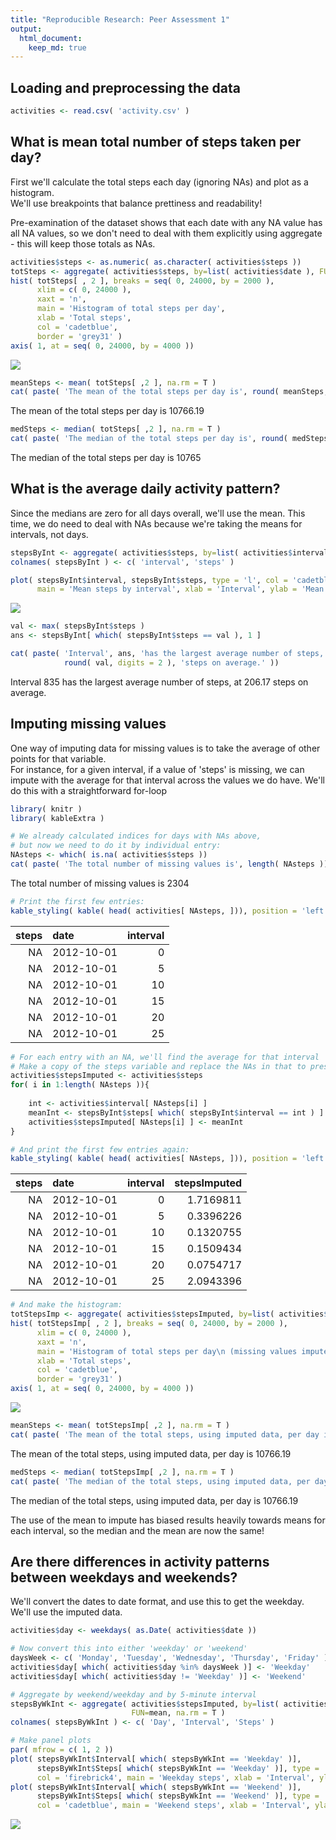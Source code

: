 ```yaml
---
title: "Reproducible Research: Peer Assessment 1"
output: 
  html_document:
    keep_md: true
---
```



## Loading and preprocessing the data


```r
activities <- read.csv( 'activity.csv' )
```


## What is mean total number of steps taken per day?

First we'll calculate the total steps each day (ignoring NAs) and plot as a histogram.\
We'll use breakpoints that balance prettiness and readability!

Pre-examination of the dataset shows that each date with any NA value has all NA values, 
so we don't need to deal with them explicitly using aggregate - this will keep those totals as NAs.


```r
activities$steps <- as.numeric( as.character( activities$steps ))
totSteps <- aggregate( activities$steps, by=list( activities$date ), FUN=sum )
hist( totSteps[ , 2 ], breaks = seq( 0, 24000, by = 2000 ), 
      xlim = c( 0, 24000 ), 
      xaxt = 'n', 
      main = 'Histogram of total steps per day', 
      xlab = 'Total steps',
      col = 'cadetblue',
      border = 'grey31' )
axis( 1, at = seq( 0, 24000, by = 4000 ))
```

![](PA1_template_files/figure-html/unnamed-chunk-2-1.png)<!-- -->


```r
meanSteps <- mean( totSteps[ ,2 ], na.rm = T )
cat( paste( 'The mean of the total steps per day is', round( meanSteps, digits = 2 ) ))
```

The mean of the total steps per day is 10766.19


```r
medSteps <- median( totSteps[ ,2 ], na.rm = T )
cat( paste( 'The median of the total steps per day is', round( medSteps, digits = 2 ) ))
```

The median of the total steps per day is 10765

## What is the average daily activity pattern?

Since the medians are zero for all days overall, we'll use the mean.
This time, we do need to deal with NAs because we're taking the means for intervals, not days.



```r
stepsByInt <- aggregate( activities$steps, by=list( activities$interval ), FUN=mean, na.rm = T )
colnames( stepsByInt ) <- c( 'interval', 'steps' )

plot( stepsByInt$interval, stepsByInt$steps, type = 'l', col = 'cadetblue',
      main = 'Mean steps by interval', xlab = 'Interval', ylab = 'Mean steps'  )
```

![](PA1_template_files/figure-html/unnamed-chunk-5-1.png)<!-- -->

```r
val <- max( stepsByInt$steps )
ans <- stepsByInt[ which( stepsByInt$steps == val ), 1 ]

cat( paste( 'Interval', ans, 'has the largest average number of steps, at', 
            round( val, digits = 2 ), 'steps on average.' ))
```

Interval 835 has the largest average number of steps, at 206.17 steps on average.


## Imputing missing values

One way of imputing data for missing values is to take the average of other points for that variable.\
For instance, for a given interval, if a value of 'steps' is missing, we can impute with the average for
that interval across the values we do have.
We'll do this with a straightforward for-loop


```r
library( knitr )
library( kableExtra )

# We already calculated indices for days with NAs above, 
# but now we need to do it by individual entry:
NAsteps <- which( is.na( activities$steps ))
cat( paste( 'The total number of missing values is', length( NAsteps )))
```

The total number of missing values is 2304

```r
# Print the first few entries:
kable_styling( kable( head( activities[ NAsteps, ])), position = 'left', full_width = F )
```

<table class="table" style="width: auto !important; ">
 <thead>
  <tr>
   <th style="text-align:right;"> steps </th>
   <th style="text-align:left;"> date </th>
   <th style="text-align:right;"> interval </th>
  </tr>
 </thead>
<tbody>
  <tr>
   <td style="text-align:right;"> NA </td>
   <td style="text-align:left;"> 2012-10-01 </td>
   <td style="text-align:right;"> 0 </td>
  </tr>
  <tr>
   <td style="text-align:right;"> NA </td>
   <td style="text-align:left;"> 2012-10-01 </td>
   <td style="text-align:right;"> 5 </td>
  </tr>
  <tr>
   <td style="text-align:right;"> NA </td>
   <td style="text-align:left;"> 2012-10-01 </td>
   <td style="text-align:right;"> 10 </td>
  </tr>
  <tr>
   <td style="text-align:right;"> NA </td>
   <td style="text-align:left;"> 2012-10-01 </td>
   <td style="text-align:right;"> 15 </td>
  </tr>
  <tr>
   <td style="text-align:right;"> NA </td>
   <td style="text-align:left;"> 2012-10-01 </td>
   <td style="text-align:right;"> 20 </td>
  </tr>
  <tr>
   <td style="text-align:right;"> NA </td>
   <td style="text-align:left;"> 2012-10-01 </td>
   <td style="text-align:right;"> 25 </td>
  </tr>
</tbody>
</table>

```r
# For each entry with an NA, we'll find the average for that interval
# Make a copy of the steps variable and replace the NAs in that to preserve the original
activities$stepsImputed <- activities$steps
for( i in 1:length( NAsteps )){
    
    int <- activities$interval[ NAsteps[i] ]
    meanInt <- stepsByInt$steps[ which( stepsByInt$interval == int ) ]
    activities$stepsImputed[ NAsteps[i] ] <- meanInt
}

# And print the first few entries again:
kable_styling( kable( head( activities[ NAsteps, ])), position = 'left', full_width = F )
```

<table class="table" style="width: auto !important; ">
 <thead>
  <tr>
   <th style="text-align:right;"> steps </th>
   <th style="text-align:left;"> date </th>
   <th style="text-align:right;"> interval </th>
   <th style="text-align:right;"> stepsImputed </th>
  </tr>
 </thead>
<tbody>
  <tr>
   <td style="text-align:right;"> NA </td>
   <td style="text-align:left;"> 2012-10-01 </td>
   <td style="text-align:right;"> 0 </td>
   <td style="text-align:right;"> 1.7169811 </td>
  </tr>
  <tr>
   <td style="text-align:right;"> NA </td>
   <td style="text-align:left;"> 2012-10-01 </td>
   <td style="text-align:right;"> 5 </td>
   <td style="text-align:right;"> 0.3396226 </td>
  </tr>
  <tr>
   <td style="text-align:right;"> NA </td>
   <td style="text-align:left;"> 2012-10-01 </td>
   <td style="text-align:right;"> 10 </td>
   <td style="text-align:right;"> 0.1320755 </td>
  </tr>
  <tr>
   <td style="text-align:right;"> NA </td>
   <td style="text-align:left;"> 2012-10-01 </td>
   <td style="text-align:right;"> 15 </td>
   <td style="text-align:right;"> 0.1509434 </td>
  </tr>
  <tr>
   <td style="text-align:right;"> NA </td>
   <td style="text-align:left;"> 2012-10-01 </td>
   <td style="text-align:right;"> 20 </td>
   <td style="text-align:right;"> 0.0754717 </td>
  </tr>
  <tr>
   <td style="text-align:right;"> NA </td>
   <td style="text-align:left;"> 2012-10-01 </td>
   <td style="text-align:right;"> 25 </td>
   <td style="text-align:right;"> 2.0943396 </td>
  </tr>
</tbody>
</table>

```r
# And make the histogram:
totStepsImp <- aggregate( activities$stepsImputed, by=list( activities$date ), FUN=sum )
hist( totStepsImp[ , 2 ], breaks = seq( 0, 24000, by = 2000 ), 
      xlim = c( 0, 24000 ), 
      xaxt = 'n', 
      main = 'Histogram of total steps per day\n (missing values imputed)', 
      xlab = 'Total steps',
      col = 'cadetblue',
      border = 'grey31' )
axis( 1, at = seq( 0, 24000, by = 4000 ))
```

![](PA1_template_files/figure-html/unnamed-chunk-6-1.png)<!-- -->


```r
meanSteps <- mean( totStepsImp[ ,2 ], na.rm = T )
cat( paste( 'The mean of the total steps, using imputed data, per day is', round( meanSteps, digits = 2 ) ))
```

The mean of the total steps, using imputed data, per day is 10766.19


```r
medSteps <- median( totStepsImp[ ,2 ], na.rm = T )
cat( paste( 'The median of the total steps, using imputed data, per day is', round( medSteps, digits = 2 ) ))
```

The median of the total steps, using imputed data, per day is 10766.19


The use of the mean to impute has biased results heavily towards means for each
interval, so the median and the mean are now the same!

## Are there differences in activity patterns between weekdays and weekends?

We'll convert the dates to date format, and use this to get the weekday.\
We'll use the imputed data.


```r
activities$day <- weekdays( as.Date( activities$date ))

# Now convert this into either 'weekday' or 'weekend'
daysWeek <- c( 'Monday', 'Tuesday', 'Wednesday', 'Thursday', 'Friday' )
activities$day[ which( activities$day %in% daysWeek )] <- 'Weekday'
activities$day[ which( activities$day != 'Weekday' )] <- 'Weekend'

# Aggregate by weekend/weekday and by 5-minute interval
stepsByWkInt <- aggregate( activities$stepsImputed, by=list( activities$day, activities$interval ), 
                           FUN=mean, na.rm = T )
colnames( stepsByWkInt ) <- c( 'Day', 'Interval', 'Steps' )

# Make panel plots
par( mfrow = c( 1, 2 ))
plot( stepsByWkInt$Interval[ which( stepsByWkInt == 'Weekday' )],
      stepsByWkInt$Steps[ which( stepsByWkInt == 'Weekday' )], type = 'l', ylim = c( 0, 250 ),
      col = 'firebrick4', main = 'Weekday steps', xlab = 'Interval', ylab = 'Mean steps' )
plot( stepsByWkInt$Interval[ which( stepsByWkInt == 'Weekend' )],
      stepsByWkInt$Steps[ which( stepsByWkInt == 'Weekend' )], type = 'l', ylim = c( 0, 250 ),
      col = 'cadetblue', main = 'Weekend steps', xlab = 'Interval', ylab = 'Mean steps')
```

![](PA1_template_files/figure-html/unnamed-chunk-9-1.png)<!-- -->
